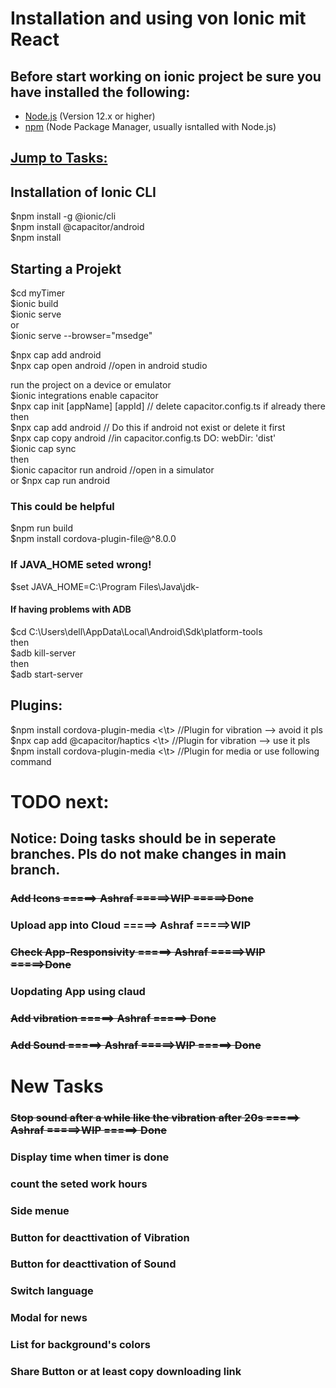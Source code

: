 # Installation and using von Ionic mit React  

## Before start working on ionic project be sure you have installed the following:  
- [Node.js](https://nodejs.org/) (Version 12.x or higher)  
- [npm](https://www.npmjs.com/) (Node Package Manager, usually isntalled with Node.js)  

## [Jump to Tasks:](#tasks) 

## Installation of Ionic CLI  
$npm install -g @ionic/cli  
$npm install @capacitor/android  
$npm install  

## Starting a Projekt  
$cd myTimer  
$ionic build  
$ionic serve  
or  
$ionic serve --browser="msedge"  

$npx cap add android  
$npx cap open android           //open in android studio  


run the project on a device or emulator  
$ionic integrations enable capacitor  
$npx cap init [appName] [appId]  // delete capacitor.config.ts if already there  
then  
$npx cap add android            // Do this if android not exist or delete it first  
$npx cap copy android           //in capacitor.config.ts DO: webDir: 'dist'  
$ionic cap sync  
then  
$ionic capacitor run android    //open in a simulator  
or 
$npx cap run android  

### This could be helpful  
$npm run build  
$npm install cordova-plugin-file@^8.0.0  

### If JAVA_HOME seted wrong!  
$set JAVA_HOME=C:\Program Files\Java\jdk-<version>  

#### If having problems with ADB  
$cd C:\Users\dell\AppData\Local\Android\Sdk\platform-tools  
then  
$adb kill-server    
then  
$adb start-server  


## Plugins:
$npm install cordova-plugin-media <\t>   //Plugin for vibration --> avoid it pls  
$npx cap add @capacitor/haptics  <\t>    //Plugin for vibration --> use it pls  
$npm install cordova-plugin-media <\t>  //Plugin for media or use following command  


<a id="tasks"></a> 
# TODO next:  

## Notice: Doing tasks should be in seperate branches. Pls do not make changes in main branch.  

### ~~Add Icons                 =====> Ashraf       =====>WIP =====>Done~~  
### Upload app into Cloud       =====> Ashraf       =====>WIP  
### ~~Check App-Responsivity      =====> Ashraf       =====>WIP =====>Done~~  
### Uopdating App using claud  
### ~~Add vibration               =====> Ashraf     =====> Done~~  
### ~~Add Sound                   =====> Ashraf     =====>WIP =====> Done~~  


# New Tasks
### ~~Stop sound after a while like the vibration after 20s  =====> Ashraf     =====>WIP =====> Done~~  
### Display time when timer is done  
### count the seted work hours  
### Side menue  
### Button for deacttivation of Vibration  
### Button for deacttivation of Sound  
### Switch language  
### Modal for news  
### List for background's colors  
### Share Button or at least copy downloading link  


